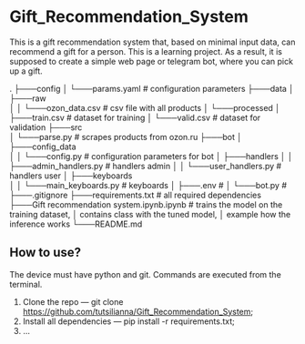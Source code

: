 # Gift_Recommendation_System
This is a gift recommendation system that, based on minimal input data, can recommend a gift for a person. This is a learning project. As a result, it is supposed to create a simple web page or telegram bot, where you can pick up a gift.

.
├───config
│   └───params.yaml                        # configuration parameters
├───data
│   ├───raw                     
│   │   └───ozon_data.csv                  # csv file with all products
│   └───processed
│       ├───train.csv                      # dataset for training 
│       └───valid.csv                      # dataset for validation
├───src                         
│   └───parse.py                           # scrapes products from ozon.ru
├───bot
│   ├───config_data                     
│   │   └───config.py                      # configuration parameters for bot
│   ├───handlers
│   │   ├───admin_handlers.py              # handlers admin 
│   │   └───user_handlers.py               # handlers user
│   ├───keyboards                     
│   │   └───main_keyboards.py              # keyboards
│   ├───.env                               #
│   └───bot.py                             # 
├───.gitignore
├───requirements.txt                       # all required dependencies
├───Gift recommendation system.ipynb.ipynb # trains the model on the training dataset,
│                                            contains class with the tuned model,
│                                            example how the inference works
└───README.md

## How to use?
The device must have python and git. Commands are executed from the terminal.

1. Clone the repo — git clone https://github.com/tutsilianna/Gift_Recommendation_System;
2. Install all dependencies — pip install -r requirements.txt;
3. ...